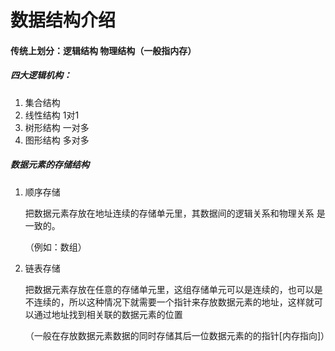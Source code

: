 # 数据结构介绍

#### 传统上划分：逻辑结构    物理结构（一般指内存）

##### 四大逻辑机构：

1. 集合结构 
2. 线性结构    1对1
3. 树形结构    一对多
4. 图形结构    多对多

##### 数据元素的存储结构

1. 顺序存储

   把数据元素存放在地址连续的存储单元里，其数据间的逻辑关系和物理关系 是一致的。

   （例如：数组）

2. 链表存储

   把数据元素存放在任意的存储单元里，这组存储单元可以是连续的，也可以是不连续的，所以这种情况下就需要一个指针来存放数据元素的地址，这样就可以通过地址找到相关联的数据元素的位置

   （一般在存放数据元素数据的同时存储其后一位数据元素的的指针[内存指向]）